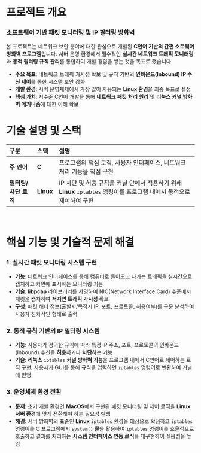 # 프로젝트 개요
### 소프트웨어 기반 패킷 모니터링 및 IP 필터링 방화벽
본 프로젝트는 네트워크 보안 분야에 대한 관심으로 개발된 **C언어 기반의 간편 소트웨어 방화벽 프로그램**입니다.
서버 운영 환경에서 필수적인 **실시간 네트워크 트래픽 모니터링**과 **동적 필터링 규칙 관리**를 통합하여
개발 경험을 쌓는 것을 목표로 했습니다.
- **주요 목표**: 네트워크 트래픽 가시성 확보 및 규칙 기반의 **인바운드(Inbound) IP 수신 제어**를 통한 시스템 보안 강화
- **개발 환경**: 서버 운영체제에서 가장 많이 사용되는 **Linux 환경**을 최종 목표로 설정
- **핵심 가치**: 저수준 C언어 개발을 통해 **네트워크 패킷 처리 원리** 및 **리눅스 커널 방화벽 메커니즘**에 대한 이해 확보

# 기술 설명 및 스택
| 구분 | 스택 | 설명 |
|:---|:---|:---|
| **주 언어** | **C** | 프로그램의 핵심 로직, 사용자 인터페이스, 네트워크 처리 기능을 직접 구현 |
| **필터링/차단 로직** | **Linux** | IP 차단 및 허용 규칙을 커널 단에서 적용하기 위해 **Linux** `iptables` 명령어를 프로그램 내에서 동적으로 제어하여 구현 ||

<br>

# 핵심 기능 및 기술적 문제 해결
  ### 1. 실시간 패킷 모니터링 시스템 구현
  - **기능**: 네트워크 인터페이스를 통해 컴퓨터로 들어오고 나가는 트래픽을 실시간으로 캡처하고 화면에 표시하는 모니터링 기능
  - **기술**: **libpcap** 라이브러리를 사영하여 NIC(Network Interface Card) 수준에서 패킷을 캡처하여 **저지연 트래픽 가시성** 확보
  - **구성**: 패킷 해더 정보(출발지/목적지 IP, 포트, 프로토콜, 허용여부)를 구문 분석하여 사용자 친화적인 형태로 출력

  ### 2. 동적 규칙 기반의 IP 필터링 시스템
  - **기능**: 사용자가 정의한 규칙에 따라 특정 IP 주소, 포트, 프로토콜의 인바운드(Inbound) 수신을 **허용**하거나 **차단**하는 기능
  - **기술**: **리눅스** `iptables` **커널 방화벽 기능**을 프로그램 내에서 C언어로 제어하는 로직 구현, 사용자가 GUI를 통해 규칙을 입력하면 `iptables` 명령어로 변환하여 커널에 반영

  ### 3. 운영체제 환경 전환
  - **문제**: 초기 개발 환경인 **MacOS**에서 구현된 패킷 모니터링 및 제어 로직을 **Linux 서버 환경**에 맞게 전환해야 하는 필요성 발생
  - **해결**: 서버 방화벽의 표준인 **Linux** `iptables` 환경을 대상으로 확정하고 `iptables` 명령어를 C 프로그램에서 `system()` **콜**을 활용하여 `iptables` 명령어를 효율적으로 호출하고 결과를 처리하는 **시스템 인터페이스 연동 로직**을 재구현하여 실용성을 높임
